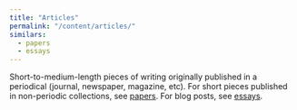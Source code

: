 ```yaml
---
title: "Articles"
permalink: "/content/articles/"
similars:
  - papers
  - essays
---
```


Short-to-medium-length pieces of writing originally published in a periodical (journal, newspaper, magazine, etc). For short pieces published in non-periodic collections, see [papers](/content/papers/). For blog posts, see [essays](/content/essays/).
